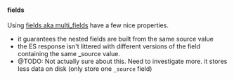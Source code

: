 #### fields

Using [fields aka multi_fields](https://www.elastic.co/guide/en/elasticsearch/reference/current/multi-fields.html) have a few nice properties. 
- it guarantees the nested fields are built from the same source value
- the ES response isn't littered with different versions of the field containing the same _source value.
- @TODO: Not actually sure about this. Need to investigate more. it stores less data on disk (only store one `_source` field)
